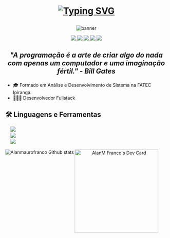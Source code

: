 <h1 align="center" style="font-weight: bold;">

[![Typing SVG](https://readme-typing-svg.herokuapp.com?font=Fira+Code&size=26&duration=6000&color=F8F8F8&center=true&vCenter=true&width=600&lines=%F0%9F%87%A7%F0%9F%87%B7+Oi%2C+eu+sou+Alan+-+%F0%9F%87%BA%F0%9F%87%B8+Hi%2C+I'm+Alan+%F0%9F%91%8B)](https://git.io/typing-svg)

</h1>

<p align="center">
<img src="https://i.imgur.com/RIvTHtf.jpg" alt="banner">
</p>

<p align="center">
<a href="https://github.com/alnmaurofranco">
<img src="https://img.shields.io/badge/GitHub-100000?style=for-the-badge&logo=github&logoColor=white" />
</a>
<a href="https://www.linkedin.com/in/alan-mauro-franco/">
<img src="https://img.shields.io/badge/ALAN_MAURO_FRANCO-0077B5?style=for-the-badge&logo=linkedin&logoColor=white" />
</a>
<a href="https://twitter.com/aln_maurofranco">
<img src="https://img.shields.io/badge/ALN__MAUROFRANCO-1DA1F2?style=for-the-badge&logo=twitter&logoColor=white" />
</a>
<a href="https://www.instagram.com/alnmaurofranco/">
<img src="https://img.shields.io/badge/ALNMAUROFRANCO-E4405F?style=for-the-badge&logo=instagram&logoColor=white" />
</a>
<a href="https://www.twitch.tv/allanhps">
<img src="https://img.shields.io/badge/ALLANHPS-9146FF?style=for-the-badge&logo=twitch&logoColor=white" />
</a>
</p>


<h2 align="center" style="font-style: italic;">

"A programação é a arte de criar algo do nada com apenas um computador e uma imaginação fértil." - Bill Gates

</h2>


- 🎓 Formado em Análise e Desenvolvimento de Sistema na FATEC Ipiranga.
- 👨🏼‍💻 Desenvolvedor Fullstack


## 🛠️ Linguagens e Ferramentas

<p align="left">
    <img src="https://skillicons.dev/icons?i=javascript,typescript" />
    <br />
    <img src="https://skillicons.dev/icons?i=vite,react,next,vercel" />
    <br />
    <img src="https://skillicons.dev/icons?i=nodejs,express,nestjs,prisma,mongodb,postgresql,jest,docker,vscode,github,githubactions,git,heroku" />
</p>

<p align="left">
<img align="left" alt="Alanmaurofranco Github stats" src="https://github-readme-stats.vercel.app/api?username=alnmaurofranco&theme=dracula&show_icons=true&hide_border=true" />

<a href="https://app.daily.dev/AlanMFranco" align="center"><img src="https://api.daily.dev/devcards/840a3a52baa349e2b1f895266cecdfe2.png?r=yne" width="260" alt="AlanM Franco's Dev Card" /></a>

</p>
